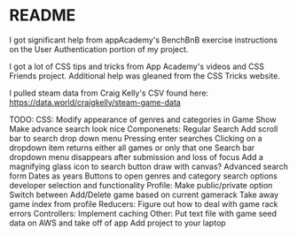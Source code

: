 # README

I got significant help from appAcademy's BenchBnB exercise instructions on the User Authentication portion of my project.

I got a lot of CSS tips and tricks from App Academy's videos and CSS Friends project.  Additional help was gleaned from the CSS Tricks website.

I pulled steam data from Craig Kelly's CSV found here: https://data.world/craigkelly/steam-game-data

TODO:
  CSS:
    Modify appearance of genres and categories in Game Show
    Make advance search look nice
  Componenets:
    Regular Search
      Add scroll bar to search drop down menu
      Pressing enter searches
      Clicking on a dropdown item returns either all games or only that one
      Search bar dropdown menu disappears after submission and loss of focus 
      Add a magnifying glass icon to search button
        draw with canvas?
    Advanced search form
      Dates as years
      Buttons to open genres and category search options
      developer selection and functionality
    Profile:
      Make public/private option
      Switch between Add/Delete game based on current gamerack
      Take away game index from profile
  Reducers:
    Figure out how to deal with game rack errors
  Controllers:
    Implement caching
  Other:
    Put text file with game seed data on AWS and take off of app
    Add project to your laptop
